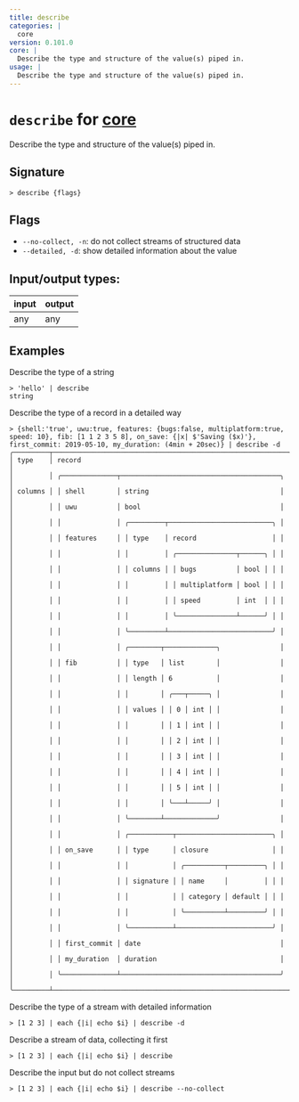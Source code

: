 ```yaml
---
title: describe
categories: |
  core
version: 0.101.0
core: |
  Describe the type and structure of the value(s) piped in.
usage: |
  Describe the type and structure of the value(s) piped in.
---
```

<!-- This file is automatically generated. Please edit the command in https://github.com/nushell/nushell instead. -->

# `describe` for [core](/commands/categories/core.md)

<div class='command-title'>Describe the type and structure of the value(s) piped in.</div>

## Signature

```> describe {flags} ```

## Flags

 -  `--no-collect, -n`: do not collect streams of structured data
 -  `--detailed, -d`: show detailed information about the value


## Input/output types:

| input | output |
| ----- | ------ |
| any   | any    |

## Examples

Describe the type of a string
```nu
> 'hello' | describe
string
```

Describe the type of a record in a detailed way
```nu
> {shell:'true', uwu:true, features: {bugs:false, multiplatform:true, speed: 10}, fib: [1 1 2 3 5 8], on_save: {|x| $'Saving ($x)'}, first_commit: 2019-05-10, my_duration: (4min + 20sec)} | describe -d
╭─────────┬───────────────────────────────────────────────────────────╮
│ type    │ record                                                    │
│         │ ╭──────────────┬────────────────────────────────────────╮ │
│ columns │ │ shell        │ string                                 │ │
│         │ │ uwu          │ bool                                   │ │
│         │ │              │ ╭─────────┬──────────────────────────╮ │ │
│         │ │ features     │ │ type    │ record                   │ │ │
│         │ │              │ │         │ ╭───────────────┬──────╮ │ │ │
│         │ │              │ │ columns │ │ bugs          │ bool │ │ │ │
│         │ │              │ │         │ │ multiplatform │ bool │ │ │ │
│         │ │              │ │         │ │ speed         │ int  │ │ │ │
│         │ │              │ │         │ ╰───────────────┴──────╯ │ │ │
│         │ │              │ ╰─────────┴──────────────────────────╯ │ │
│         │ │              │ ╭────────┬─────────────╮               │ │
│         │ │ fib          │ │ type   │ list        │               │ │
│         │ │              │ │ length │ 6           │               │ │
│         │ │              │ │        │ ╭───┬─────╮ │               │ │
│         │ │              │ │ values │ │ 0 │ int │ │               │ │
│         │ │              │ │        │ │ 1 │ int │ │               │ │
│         │ │              │ │        │ │ 2 │ int │ │               │ │
│         │ │              │ │        │ │ 3 │ int │ │               │ │
│         │ │              │ │        │ │ 4 │ int │ │               │ │
│         │ │              │ │        │ │ 5 │ int │ │               │ │
│         │ │              │ │        │ ╰───┴─────╯ │               │ │
│         │ │              │ ╰────────┴─────────────╯               │ │
│         │ │              │ ╭───────────┬────────────────────────╮ │ │
│         │ │ on_save      │ │ type      │ closure                │ │ │
│         │ │              │ │           │ ╭──────────┬─────────╮ │ │ │
│         │ │              │ │ signature │ │ name     │         │ │ │ │
│         │ │              │ │           │ │ category │ default │ │ │ │
│         │ │              │ │           │ ╰──────────┴─────────╯ │ │ │
│         │ │              │ ╰───────────┴────────────────────────╯ │ │
│         │ │ first_commit │ date                                   │ │
│         │ │ my_duration  │ duration                               │ │
│         │ ╰──────────────┴────────────────────────────────────────╯ │
╰─────────┴───────────────────────────────────────────────────────────╯
```

Describe the type of a stream with detailed information
```nu
> [1 2 3] | each {|i| echo $i} | describe -d

```

Describe a stream of data, collecting it first
```nu
> [1 2 3] | each {|i| echo $i} | describe

```

Describe the input but do not collect streams
```nu
> [1 2 3] | each {|i| echo $i} | describe --no-collect

```
